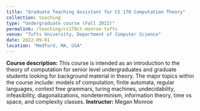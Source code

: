 ```yaml
---
title: "Graduate Teaching Assistant for CS 170 Computation Theory"
collection: teaching
type: "Undergraduate course (Fall 2022)"
permalink: /teaching/cs170ct-monroe-tufts
venue: "Tufts University, Department of Computer Science"
date: 2022-09-01
location: "Medford, MA, USA"
---
```

  
**Course description:** This course is intended as an introduction to the theory of computation for senior level undergraduates and graduate students looking for background material in theory. The major topics within the course include: models of computation, finite automata, regular languages, context free grammars, turing machines, undecidability, infeasibility, diagonalizations, nondeterminism, information theory, time vs space, and complexity classes.
**Instructor:** Megan Monroe
